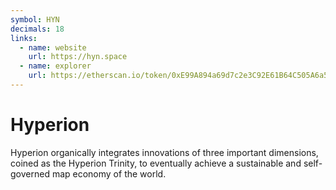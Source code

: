 ```yaml
---
symbol: HYN
decimals: 18
links:
  - name: website
    url: https://hyn.space
  - name: explorer
    url: https://etherscan.io/token/0xE99A894a69d7c2e3C92E61B64C505A6a57d2bC07
---
```


# Hyperion

Hyperion organically integrates innovations of three important dimensions, coined as the Hyperion Trinity, to eventually achieve a sustainable and self-governed map economy of the world.
